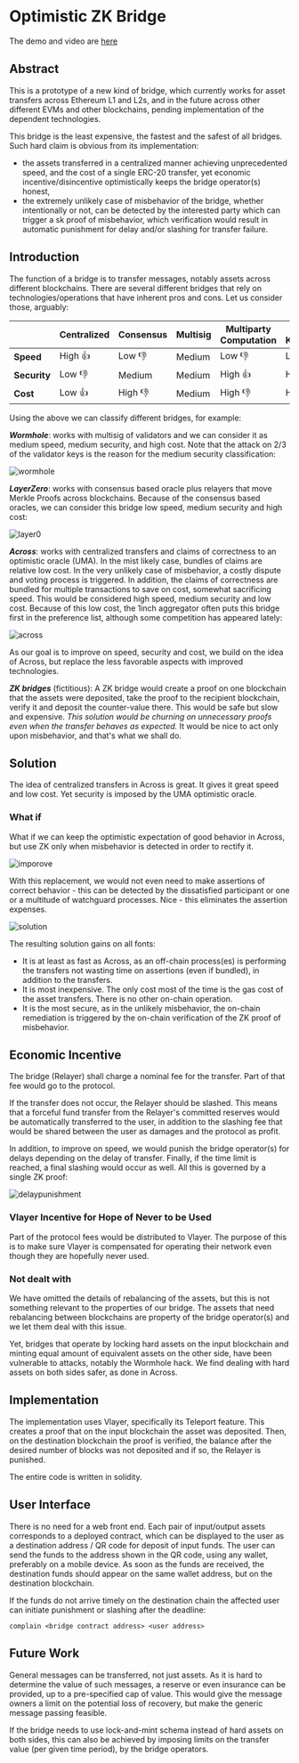 # Optimistic ZK Bridge

The demo and video are [here](./demo/README.mk)

## Abstract

This is a prototype of a new kind of bridge, which currently works for asset transfers across Ethereum L1 and L2s, and in the future across
other different EVMs and other blockchains, pending implementation of the dependent technologies.

This bridge is the least expensive, the fastest and the safest of all bridges. Such hard claim is obvious from its implementation:
- the assets transferred in a centralized manner achieving unprecedented speed, and the cost of a single ERC-20 transfer, yet economic incentive/disincentive optimistically keeps the bridge operator(s) honest,
- the extremely unlikely case of misbehavior of the bridge, whether intentionally or not, can be detected by the interested party which can trigger a sk proof of misbehavior, which verification would result in automatic punishment for delay and/or slashing for transfer failure.

## Introduction

The function of a bridge is to transfer messages, notably assets across different blockchains. There are several different bridges that rely on technologies/operations that have inherent pros and cons. Let us consider those, arguably:

|            | Centralized | Consensus | Multisig | Multiparty Computation | Zero Knowledge |
|------------|-------------|-----------|----------| --- | --- |
| **Speed**      | High 👍    | Low 👎  | Medium | Low 👎 | Low 👎 |
| **Security**     | Low 👎    | Medium   | Medium | High 👍 | High 👍  |
| **Cost**       | Low 👍     | High 👎  | Medium     | High 👎 | High 👎 |



Using the above we can classify different bridges, for example:

***Wormhole***: works with multisig of validators and we can consider it as medium speed, medium security, and high cost. Note that the attack on 2/3 of the validator keys is the reason for the medium security classification:

![wormhole](./docs/wormhole.png)

***LayerZero***: works with consensus based oracle plus relayers that move Merkle Proofs across blockchains. Because of the consensus based oracles, we can consider this bridge low speed, medium security and high cost:

![layer0](./docs/layer0.png)

***Across***: works with centralized transfers and claims of correctness to an optimistic oracle (UMA). In the mist likely case, bundles of claims are relative low cost. In the very unlikely case of misbehavior,
a costly dispute and voting process is triggered. In addition, the claims of correctness are bundled for multiple transactions to save on cost, somewhat sacrificing speed. This would be considered high speed, medium security and low cost. Because of this low cost, the 1inch aggregator often puts this bridge first in the preference list,
although some competition has appeared lately:

![across](./docs/across.png)

As our goal is to improve on speed, security and cost, we build on the idea of Across, but replace the less favorable aspects with
improved technologies.

***ZK bridges*** (fictitious): A ZK bridge would create a proof on one blockchain that the assets were deposited, take the proof to the recipient blockchain, verify it and deposit the counter-value there. This would be safe but slow and expensive. *This solution would be churning
on unnecessary proofs even when the transfer behaves as expected.*
It would be nice to act only upon misbehavior, and that's what we 
shall do.

## Solution

The idea of centralized transfers in Across is great. It gives it 
great speed and low cost. Yet security is imposed by the UMA optimistic oracle. 

### What if

What if we can keep the optimistic expectation of good behavior in
Across, but use ZK only when misbehavior is detected in order to rectify it.

![imporove](./docs/improve.png)

With this replacement, we would not even need to make assertions of
correct behavior - this can be detected by the dissatisfied participant or one or a multitude of watchguard processes. Nice - this eliminates the assertion expenses. 

![solution](./docs/acrozz.png)

The resulting solution gains on all fonts:
- It is at least as fast as Across, as an off-chain process(es) is performing the transfers not wasting time on assertions (even if bundled), in addition to the transfers.
- It is most inexpensive. The only cost most of the time is the
gas cost of the asset transfers. There is no other on-chain operation. 
- It is the most secure, as in the unlikely misbehavior, the on-chain
remediation is triggered by the on-chain verification of the ZK proof
of misbehavior.

## Economic Incentive

The bridge (Relayer) shall charge a nominal fee for the transfer. Part of that fee would go to the protocol.

If the transfer does not occur, the Relayer should be slashed. This means that
a forceful fund transfer from the Relayer's committed reserves would be automatically transferred to the user, in addition to the slashing fee that would be shared between the user as damages and the protocol as profit.

In addition, to improve on speed, we would punish the bridge operator(s) for delays depending on the delay of transfer. Finally, if the time limit is reached, a final slashing would occur as well. All this
is governed by a single ZK proof:

![delaypunishment](./docs/delaypunishment.png)

### Vlayer Incentive for Hope of Never to be Used

Part of the protocol fees would be distributed to Vlayer. The purpose of this is to make sure Vlayer is compensated for operating their network even though
they are hopefully never used.

### Not dealt with

We have omitted the details of rebalancing of the assets, but this is not something relevant to the properties of our bridge. The assets
that need rebalancing between blockchains are property of the bridge
operator(s) and we let them deal with this issue. 

Yet, bridges that operate by locking hard assets on the input blockchain and minting equal amount of equivalent assets on the other side, have been vulnerable to attacks, notably the Wormhole hack. We find dealing with hard assets on both sides safer, as done in Across.

## Implementation

The implementation uses Vlayer, specifically its Teleport feature. This creates a proof that on the input blockchain the asset was deposited. Then,
on the destination blockchain the proof is verified, the balance after
the desired number of blocks was not deposited and if so, the Relayer is punished.

The entire code is written in solidity.

## User Interface

There is no need for a web front end. Each pair of input/output assets corresponds to a deployed contract, which can be displayed to the user 
as a destination address / QR code for deposit of input funds. The user can send
the funds to the address shown in the QR code, using any wallet, preferably
on a mobile device. As soon as the funds are received, the destination funds
should appear on the same wallet address, but on the destination blockchain.

If the funds do not arrive timely on the destination chain the affected user can
initiate punishment or slashing after the deadline:
```
complain <bridge contract address> <user address>
```

## Future Work

General messages can be transferred, not just assets. As it is hard to determine the value of such messages, a reserve or even insurance can be provided, up to a pre-specified cap of value. This would give the message owners a limit on the potential loss of recovery, but make the generic message passing feasible.

If the bridge needs to use lock-and-mint schema instead of hard assets on both sides, this can also be achieved by imposing limits
on the transfer value (per given time period), by the bridge operators.
